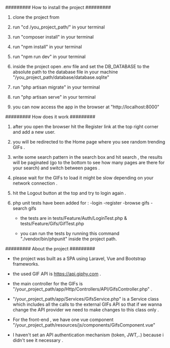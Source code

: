 ######### How to install the project #########

1. clone the project from 

2. run "cd /you_project_path/" in your terminal

3. run "composer install" in your terminal

4. run "npm install" in your terminal

5. run "npm run dev" in your terminal

6. inside the project open .env file and set the DB_DATABASE to the absolute path to the database file in your machine "/you_project_path/database/database.sqlite"

7. run "php artisan migrate" in your terminal 

8. run "php artisan serve" in your terminal

9. you can now access the app in the browser at "http://localhost:8000"

######### How does it work #########

1. after you open the browser hit the Register link at the top right corner and add a new user.

2. you will be redirected to the Home page where you see random trending GIFs .  

3. write some search pattern in the search box and hit search , the results will be paginated (go to the bottom to see how many pages are there for your search) and switch between pages .

4. please wait for the GIFs to load it might be slow depending on your network connection .

5. hit the Logout button at the top and try to login again . 

6. php unit tests have been added for :
                                        -login
                                        -register
                                        -browse gifs
                                        -search gifs

    - the tests are in tests/Feature/Auth/LoginTest.php & tests/Feature/Gifs/GifTest.php

    - you can run the tests by running this command "./vendor/bin/phpunit" inside the project path.

######### About the project #########

- the project was built as a SPA using Laravel, Vue and Bootstrap frameworks.

- the used GIF API is https://api.giphy.com .

- the main controller for the GIFs is "/your_project_path/app/Http/Controllers/API/GifsController.php" .

- "/your_project_path/app/Services/GifsService.php" is a Service class which includes all the calls to the external GIFs API so that if we wanna change the API provider we need to make changes to this class only .

- For the front-end , we have one vue component "/your_project_path/resources/js/components/GifsComponent.vue"

- I haven't set an API authentication mechanism (token, JWT,..) because i didn't see it necessary . 